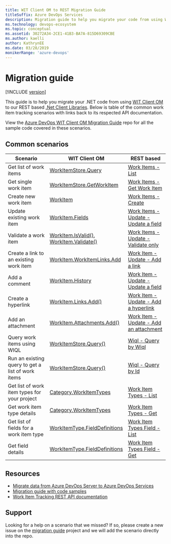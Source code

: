 ```yaml
---
title: WIT Client OM to REST Migration Guide
titleSuffix: Azure DevOps Services
description: Migration guide to help you migrate your code from using WIT Client OM to REST based APIs
ms.technology: devops-ecosystem
ms.topic: conceptual
ms.assetid: 30272A34-2CE1-41B3-BA7A-815D69309CBE
ms.author: kaelli
author: KathrynEE
ms.date: 03/28/2019
monikerRange: 'azure-devops'
---
```


<!--- Supports FWLINK: https://go.microsoft.com/fwlink/?LinkId=692096 -->

# Migration guide

[!INCLUDE [version](../../includes/version-vsts-only.md)]

This guide is to help you migrate your .NET code from using [WIT Client OM](https://www.nuget.org/packages/Microsoft.TeamFoundationServer.ExtendedClient) to our REST based [.Net Client Libraries](dotnet-client-libraries.md). Below is table of the common work item tracking scenarios with links back to its respected API documentation.

View the [Azure DevOps WIT Client OM Migration Guide](https://github.com/Microsoft/azure-devops-wit-client-om-migration-guide) repo for all the sample code covered in these scenarios.

## Common scenarios

| Scenario                                          | WIT Client OM                                                                                                                                                                                         | REST based                                                                                                                            |
| ------------------------------------------------- | ----------------------------------------------------------------------------------------------------------------------------------------------------------------------------------------------------- | ------------------------------------------------------------------------------------------------------------------------------------- |
| Get list of work items                            | [WorkItemStore.Query](/previous-versions/visualstudio/visual-studio-2013/bb140399%28v%3dvs.120%29)                                                                                                    | [Work Items - List](/rest/api/azure/devops/wit/work%20items/list?view=azure-devops-rest-5.0&preserve-view=true)                                          |
| Get single work item                              | [WorkItemStore.GetWorkItem](/previous-versions/visualstudio/visual-studio-2013/bb140391%28v%3dvs.120%29)                                                                                              | [Work Items - Get Work Item](/rest/api/azure/devops/wit/work%20items/get%20work%20item?view=azure-devops-rest-5.0&preserve-view=true)                    |
| Create new work item                              | [WorkItem](</previous-versions/visualstudio/visual-studio-2013/bb179831(v%3dvs.120)>)                                                                                                                 | [Work Items - Create](/rest/api/azure/devops/wit/work%20items/create?view=azure-devops-rest-5.0&preserve-view=true)                                      |
| Update existing work item                         | [WorkItem.Fields](</previous-versions/visualstudio/visual-studio-2013/bb164805(v%3dvs.120)>)                                                                                                          | [Work Items - Update - Update a field](/rest/api/azure/devops/wit/work%20items/update?view=azure-devops-rest-5.0&preserve-view=true#update-a-field)      |
| Validate a work item                              | [WorkItem.IsValid()](</previous-versions/visualstudio/visual-studio-2013/bb140421(v%3dvs.120)>),<br/>[WorkItem.Validate()](</previous-versions/visualstudio/visual-studio-2013/bb140427(v%3dvs.120)>) | [Work Items - Update - Validate only](/rest/api/azure/devops/wit/work%20items/update?view=azure-devops-rest-5.0&preserve-view=true#validate-only-update) |
| Create a link to an existing work item            | [WorkItem.WorkItemLinks.Add](</previous-versions/visualstudio/visual-studio-2013/bb140132(v%3dvs.120)>)                                                                                               | [Work Item - Update - Add a link](/rest/api/azure/devops/wit/work%20items/update?view=azure-devops-rest-5.0&preserve-view=true#add-a-link)               |
| Add a comment                                     | [WorkItem.History](</previous-versions/visualstudio/visual-studio-2013/bb164807(v%3dvs.120)>)                                                                                                         | [Work Item - Update - Update a field](/rest/api/azure/devops/wit/work%20items/update?view=azure-devops-rest-5.0&preserve-view=true#update-a-field)       |
| Create a hyperlink                                | [WorkItem.Links.Add()](/previous-versions/visualstudio/visual-studio-2013/bb140133%28v%3dvs.120%29)                                                                                                   | [Work Item - Update - Add a hyperlink](/rest/api/azure/devops/wit/work%20items/update?view=azure-devops-rest-5.0&preserve-view=true#add-a-hyperlink)     |
| Add an attachment                                 | [WorkItem.Attachments.Add()](/previous-versions/visualstudio/visual-studio-2013/bb164795%28v%3dvs.120%29)                                                                                             | [Work Item - Update - Add an attachment](/rest/api/azure/devops/wit/work%20items/update?view=azure-devops-rest-5.0&preserve-view=true#add-an-attachment) |
| Query work items using WIQL                       | [WorkItemStore.Query()](/previous-versions/visualstudio/visual-studio-2013/bb140399%28v%3dvs.120%29)                                                                                                  | [Wiql - Query by Wiql](/rest/api/azure/devops/wit/wiql/query%20by%20wiql?view=azure-devops-rest-5.0&preserve-view=true)                                  |
| Run an existing query to get a list of work items | [WorkItemStore.Query()](/previous-versions/visualstudio/visual-studio-2013/bb140399%28v%3dvs.120%29)                                                                                                  | [Wiql - Query by Id](/rest/api/azure/devops/wit/wiql/query%20by%20id?view=azure-devops-rest-5.0)                                      |
| Get list of work item types for your project      | [Category.WorkItemTypes](/previous-versions/visualstudio/visual-studio-2013/ff733906%28v%3dvs.120%29)                                                                                                 | [Work Item Types - List](/rest/api/azure/devops/wit/work%20item%20types/list?view=azure-devops-rest-5.1&preserve-view=true)                              |
| Get work item type details                        | [Category.WorkItemTypes](/previous-versions/visualstudio/visual-studio-2013/ff733906%28v%3dvs.120%29)                                                                                                 | [Work Item Types - Get](/rest/api/azure/devops/wit/work%20item%20types/get?view=azure-devops-rest-5.0&preserve-view=true)                                |
| Get list of fields for a work item type           | [WorkItemType.FieldDefinitions](/previous-versions/visualstudio/visual-studio-2013/bb164788%28v%3dvs.120%29)                                                                                          | [Work Item Types Field - List](/rest/api/azure/devops/wit/work%20item%20types%20field/list?view=azure-devops-rest-5.0&preserve-view=true)                |
| Get field details                                 | [WorkItemType.FieldDefinitions](/previous-versions/visualstudio/visual-studio-2013/bb164788%28v%3dvs.120%29)                                                                                          | [Work Item Types Field - Get](/rest/api/azure/devops/wit/work%20item%20types%20field/get?view=azure-devops-rest-5.0&preserve-view=true)                  |

## Resources

- [Migrate data from Azure DevOps Server to Azure DevOps Services](../../migrate/migration-overview.md)
- [Migration guide with code samples](https://github.com/Microsoft/azure-devops-wit-client-om-migration-guide)
- [Work Item Tracking REST API documentation](/rest/api/azure/devops/wit)

## Support

Looking for a help on a scenario that we missed? If so, please create a new issue on the [migration guide](https://github.com/Microsoft/azure-devops-wit-client-om-migration-guide) project and we will add the scenario directly into the repo.
